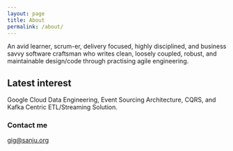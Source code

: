 ```yaml
---
layout: page
title: About
permalink: /about/
---
```


An avid learner, scrum-er, delivery focused, highly disciplined, and business savvy software craftsman who writes clean, loosely coupled, robust, and maintainable design/code through practising agile engineering.

## Latest interest

Google Cloud Data Engineering, Event Sourcing Architecture, CQRS, and Kafka Centric ETL/Streaming Solution.

### Contact me

[gig@sanju.org](mailto:gig@sanju.org)
